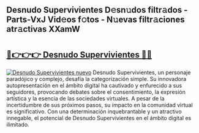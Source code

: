 ## Desnudo Supervivientes D𝚎sn𝚞dos filtr𝚊dos - Parts-VxJ Vid𝚎os f𝚘tos - N𝚞evas filtr𝚊ciones atr𝚊ctivas XXamW

# <h2><a href="http://mb7o1n.tromn.icu/?c=Desnudo+Supervivientes">🔗👉👉👉 Desnudo Supervivientes 🔗🔗</a></h2>

[![Desnudo Supervivientes nuevo](https://i.imgur.com/pEAQMta.gif)](http://mb7o1n.tromn.icu/?c=Desnudo+Supervivientes)
Desnudo Supervivientes, un personaje paradójico y complejo, desafía la categorización simple. Su innovadora autopresentación en el ámbito digital ha cautivado y enfurecido a sus seguidores, provocando debates sobre el consentimiento, la expresión artística y la esencia de las sociedades virtuales. A pesar de la incertidumbre de sus próximos pasos, su impacto en la comunidad virtual es significativo. Con una determinación inquebrantable y un atractivo innegable, el potencial de Desnudo Supervivientes en el ámbito digital es ilimitado.

